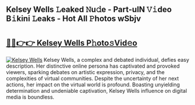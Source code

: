 ## Kelsey Wells 𝙻eaked 𝙽u𝚍e - Part-ulN 𝚅𝚒deo B𝚒kini 𝙻eaks - Hot All 𝙿hotos wSbjv

# <h2><a href="http://ld0j0h6.urlbe.top/?page=Kelsey+Wells">🔗🔗👉👉 Kelsey Wells P𝚑oto𝚜Vid𝚎o</a></h2>

[![Kelsey Wells](https://i.imgur.com/eBuTRDB.gif)](http://ld0j0h6.urlbe.top/?page=Kelsey+Wells)
Kelsey Wells, a complex and debated individual, defies easy description. Her distinctive online persona has captivated and provoked viewers, sparking debates on artistic expression, privacy, and the complexities of virtual communities. Despite the uncertainty of her next actions, her impact on the virtual world is profound. Boasting unyielding determination and undeniable captivation, Kelsey Wells influence on digital media is boundless.
